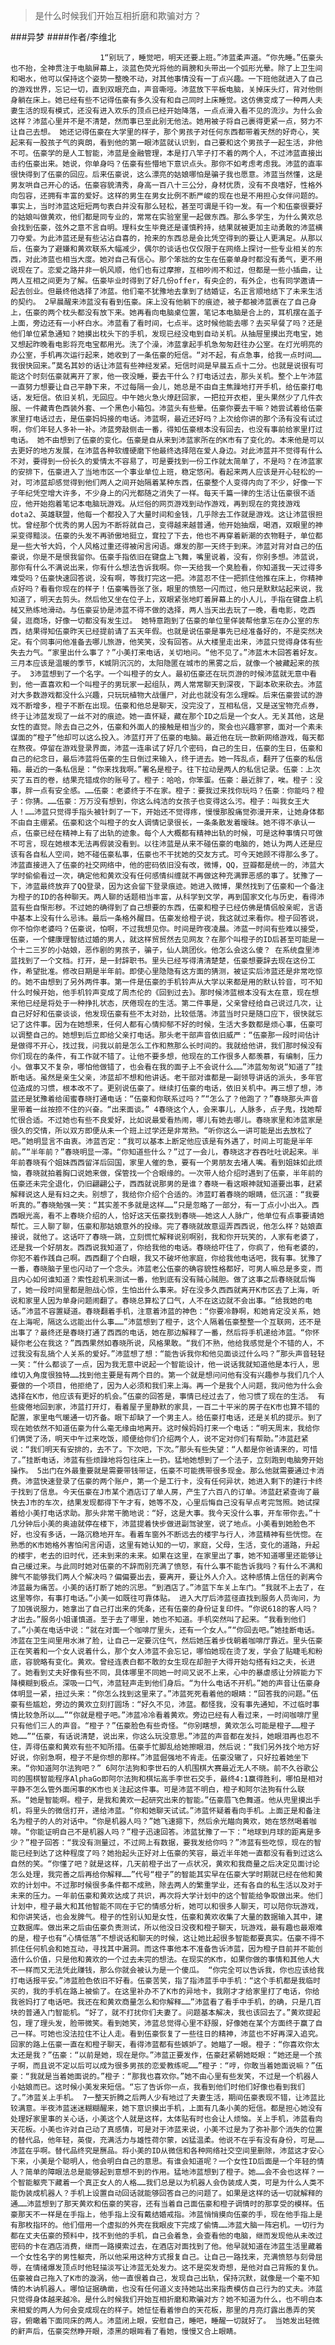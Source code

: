 > 是什么时候我们开始互相折磨和欺骗对方？

###异梦
####作者/李维北

						1“别玩了，睡觉吧，明天还要上班。”沛蓝柔声道。“你先睡。”伍豪头也不抬，全神贯注于电脑屏幕上，淡蓝色荧光将他的肩膀和头带出一个弧形光晕。除了上卫生间和喝水，他可以保持这个姿势一整晚不动，对其他事情没有一丁点兴趣。一下班他就进入了自己的游戏世界，忘记一切，直到双眼充血，声音嘶哑。沛蓝放下平板电脑，关掉床头灯，背对他侧身躺在床上。她已经有些不记得伍豪有多久没有和自己同时上床睡觉。这仿佛变成了一种两人夫妻生活的现有模式，还没有进入欢乐的顶点已经开始降落，一点点滑入看不见的流沙。为什么会这样？沛蓝心里并不是不清楚，然而事已至此别无他法。她用被子将自己裹得更紧一点，努力不让自己去想。 她还记得伍豪在大学里的样子，那个男孩子对任何东西都带着天然的好奇心，笑起来有一股孩子气的爽朗，看到他的第一眼沛蓝就认识到，自己要和这个男孩子一起生活，非他不可。伍豪学的是人工智能，沛蓝是金融管理，本是打八竿子打不着的两个人，不过沛蓝直接出击约伍豪出来。她说，你单身吗？伍豪有些懵地下意识点头。那你不如考虑考虑我。沛蓝的直率很快得到了伍豪的回应。后来伍豪说，这么漂亮的姑娘哪怕是骗子我也愿意。沛蓝当然懂，这是男友哄自己开心的话。伍豪容貌清秀，身高一百八十三公分，身材优质，没有不良嗜好，性格外向包容，还拥有丰富的爱好。这样的男生在男女比例不断严峻的现在也是不用担心女伴问题的。事实上，当时沛蓝这短短两句表白并没有那么轻松，甚至可谓是千钧一发。有一个和伍豪很要好的姑娘叫做黄欢，他们都是同专业的，常常在实验室里一起做东西。那么多学生，为什么黄欢总会找到伍豪，弦外之意不言自明。理科女生毕竟还是谨慎矜持，结果就被更加主动勇敢的沛蓝横刀夺爱。为此沛蓝还是有些沾沾自喜的，抢来的东西总是会比凭空得到的要让人更满足。从那以后，伍豪为了避嫌和黄欢联系大幅减少，偶尔的谈话也仅仅限于在网络上探讨一些专业相关的东西，对此沛蓝也相当大度。她对自己有信心。那个笨拙的女生在伍豪单身时都没有勇气，更不用说现在了。恋爱之路并非一帆风顺，他们也有过摩擦，互相吵闹不和过，但都是一些小插曲，让两人互相之间更为了解。伍豪毕业时得到了好几份offer，有央企的，有外企，也有同学邀请一起去创业。但最终他选择了沛蓝。他们毫不犹豫地去拿到了结婚证，名正言顺地结下了未来生活的契约。 2早晨醒来沛蓝没有看到伍豪。床上没有他躺下的痕迹，被子都被沛蓝裹在了自己身上，伍豪的两个枕头都没有放下来。她再看向电脑桌位置，笔记本电脑是合上的，耳机摆在盖子上面，旁边还有一小杯白水。沛蓝看了看时间，七点半。这时候他能去哪？去买早餐了吗？还是他们单位紧急通知？她摸出枕头下的手机，发现已经没电到自动关机。从抽屉里摸出充电宝，她又想起昨晚看电影将充电宝都用光。洗了个澡，沛蓝拿起手机急匆匆赶往办公室。在灯光明亮的办公室，手机再次运行起来，她收到了一条伍豪的短信。“对不起，有点急事，给我一点时间……我很快回来。”莫名其妙的话让沛蓝有些神经发紧。短信时间是早晨五点十二分。也就是说很有可能这个时刻伍豪就离开了家，他一夜没睡，要去干什么？打电话过去，那头关机。整个上午沛蓝一直努力想要让自己平静下来，不过每隔一会儿，她总是不由自主焦躁地打开手机，给伍豪打电话，发短信。依旧关机，无回应。中午她火急火燎赶回家，一把拉开衣柜，里头果然少了几件衣服、一件藏青色西装外套、一个黑色小箱包。沛蓝头有些晕。伍豪你要去干嘛？她尝试着给伍豪家里打电话过去，是伍豪妈妈接的电话。沛蓝啊，最近还好吗？上次给你讲的那个汤有没有试过啊，你们年轻人多补一补。沛蓝旁敲侧击一番，得知伍豪根本没有回去，也没有事前给家里打过电话。 她不由想到了伍豪的变化。伍豪是自从来到沛蓝家所在的K市有了变化的。本来他是可以去更好的地方发展，在沛蓝各种软缠硬磨下他最终选择陪在爱人身边。对此沛蓝并不觉得有什么不对，要得到一份长久的爱情太不容易了，可是要找到一份工作就太简单了，不是吗？在沛蓝家的安排下，伍豪进入了当地市区一个事业单位上班，稳定悠闲。看起来两人应该是开心轻松的一对，可沛蓝却感觉得到他们两人之间开始隔着某种东西，伍豪整个人变得内向了不少，好像一下子年纪凭空增大许多，不少身上的闪光都随之消失了一样。每天千篇一律的生活让伍豪很不适应，他开始抱着笔记本电脑玩游戏。从烂俗的网页游戏到动作游戏，再到现在的竞技游戏dota2、英雄联盟，他每一个都投入了大量时间和金钱，几乎除去工作就是游戏。这让沛蓝很担忧。曾经那个优秀的男人因为不断将就自己，变得越来越普通，他开始抽烟，喝酒，双眼里的神采变得黯淡。伍豪的头发不再骄傲地挺立，耷拉了下去，他也不再穿着新潮的衣物鞋子，单位都是一些大爷大妈，个人风格过重还得被闲言闲语。爆发的那一天终于到来。沛蓝对背对自己的伍豪说，你是不是恨我留你。伍豪手指依旧在键盘上飞舞，嘴里说着，没有，你别多想。沛蓝说，那你有什么不满说出来，你有什么想法告诉我啊。你一天给我一个臭脸看，你知道我一天过得多难受吗？伍豪快速回答说，没有啊，等我打完这一把。沛蓝忍不住一把抓住他推在床上，你精神点好吗？看看你现在的样子！伍豪嘴唇张了张，眼里的愤怒一闪而过，他只是默默站起来说，我知道了，明天去剪头。然后他又坐在位子上，双眼紧张地盯着屏幕上的小人儿，手指在键盘上机械又熟练地滑动。与伍豪妥协是沛蓝不得不做的选择，两人当天出去玩了一晚，看电影，吃西餐，逛商场，好像一切都没有发生过。 她特意跑到了伍豪的单位里佯装帮他拿忘在办公室的东西，结果得知伍豪昨天已经提前请了五天年假。也就是说伍豪是事先已经准备好的，不是突然决定。有个同事问他准备去哪儿旅游，他笑笑，没有回答。从大楼里走出来，沛蓝只觉得身体有些失去力气。“家里出什么事了？”小美打来电话，关切地问。“他不见了。”沛蓝木木回答着好友。三月本应该是温暖的季节，K城阴沉沉的，太阳隐匿在城市的黑雾之后，就像一个被藏起来的孩子。 3沛蓝想到了一个名字。一个叫橙子的女人。最初伍豪还在玩页游的时候沛蓝就无意中看到，他一直喜欢和一个叫橙子的男玩家一起组队，两人常常聊天到深夜，下副本砍来砍去。沛蓝对大多数游戏都没什么兴趣，只玩玩植物大战僵尸，对此也就没有怎么理睬。后来伍豪尝试的游戏不断增多，橙子不断在出现。伍豪和他总是聊天，没完没了，互相私信，又是送宝物充点券，终于让沛蓝发现了一丝不对的痕迹。她一直怀疑，藏在那个ID之后是一个女人。无关其他，这是女性的直觉。除去自己之外，伍豪和外面人的接触是相当少的，聚会也兴趣寥寥，面对一个素未谋面的“橙子”他却可以这么投入。沛蓝打开了伍豪的电脑。最近他在玩一款新网络游戏，每天都在熬夜。停留在游戏登录界面，沛蓝一连串试了好几个密码，自己的生日，伍豪的生日，伍豪和自己的纪念日，最后沛蓝将伍豪的生日倒过来输入，终于进去。她一阵乱点，翻开了伍豪的私信箱。最近的一条私信是：“你来找我啊。”署名是橙子。往下拉动是两人的私信记录。伍豪：上次买了五百的卷，结果充错成你的账号了。橙子：哈哈，你笨蛋。伍豪：最近胖了，唉。橙子：没事，胖一点有安全感。……伍豪：老婆终于不在家。橙子：要我过来找你玩吗？伍豪：你能吗？橙子：你猜。……伍豪：万万没有想到，你这么纯洁的女孩子也变得这么污。橙子：叫我女王大人！……沛蓝只觉得手指头被针刺了一下，开始还不觉得疼，慢慢那股痛觉弥漫开来，让她身体都不由自主绷紧。伍豪和这个叫橙子的女人调情记录很长，一条条散发着暧昧。她不得不承认一点，伍豪已经在精神上有了出轨的迹象。每个人大概都有精神出轨的时候，可是这种事情只可做不可言，现在她根本无法再假装没看到。以往沛蓝是从来不碰伍豪的电脑的，她认为两人还是应该有各自私人空间，她不碰伍豪私事，伍豪也不干扰她的交友方式。可今天她顾不得那么多了。沛蓝直接进入了伍豪的社交网络中，他的密码依旧没有改，微博，QQ，豆瓣都是统一的，沛蓝大学时偷偷看过一次，确定他和黄欢没有任何感情纠缠就不再做这种充满罪恶感的事了。犹豫了一下，沛蓝最终放弃了QQ登录，因为这会留下登录痕迹。她进入微博，果然找到了伍豪和一个备注为橙子的ID的各种聊天。两人聊的话题相当丰富，从科学到文学，再到国家文化与历史，看得沛蓝有些自惭形秽。不过她的确得到了自己想要的东西，伍豪和橙子已经仿佛是情侣般亲昵，言语中基本上没有什么忌讳。最后一条格外醒目。伍豪发给橙子说，我这就过来看你。橙子回答说，你不怕你老婆吗？伍豪说，怕啊，不过我想见你。时间是昨夜凌晨。沛蓝一时间有些难以接受，伍豪，一个健康理智结过婚的男人，就这样贸贸然去见网友？在那个叫橙子的ID后甚至可能是一个十二三岁的小姑娘，恶作剧的男孩子，骗子，仙人跳团伙。他怎么会这么傻？ 在系统盘里沛蓝找到了一个文档。打开，是一封辞职书。里头已经写得清清楚楚，伍豪想要辞去现在这份工作，希望批准。修改日期是半年前。即使心里隐隐有这方面的猜测，被证实后沛蓝还是非常吃惊的。她不由想到了另外两件事。第一件是伍豪的手机铃声从大学以来都是用的默认铃音，可不知什么时候开始，他手机铃声变成了周杰伦的《回到过去》。那时候沛蓝根本没有太在意，现在想来他已经是将处于一种挣扎状态，厌倦现在的生活。第二件事是，父亲曾经给自己说过几次，让自己好好和伍豪谈谈，他发现伍豪有些不太对劲，比较低落。沛蓝当时只是随口应下，很快就忘记了这件事。因为在她想来，任何人都有心情抑郁不好的时候，生活大多数都是烦心事，伍豪可以调整自己的。她想到后立即给父亲打电话。那头老干部声音依旧威严：“伍豪那一段时间估计是做得不开心，找过我，问我以前是怎么工作和熬那么长时间的。我就给他讲，我们那时候没有你们现在的条件，有工作就不错了。让他不要多想，他现在的工作很多人都羡慕，有编制，压力小。做事又不复杂，哪怕他做错了，也会看在我的面子上不会说什么……”沛蓝匆匆说“知道了”挂断电话。虽然是亲生父亲，沛蓝却不想和他讲话。老干部对谁都是一副领导讲话的派头，多年官位造成的习惯，根本改不了。更别说伍豪了。继续打伍豪的电话，依旧关机中。再三想了想，沛蓝还是犹豫着给闺蜜春晓打通电话：“伍豪和你联系过吗？”“怎么了？他跑了？”春晓那头声音里带着一丝按捺不住的兴奋。“出来面谈。” 4春晓这个人，会来事儿，人脉多，点子鬼，找她帮忙很合适。不过她也有些不良爱好，比如说最爱看热闹，哪儿有她去哪儿。春晓家里和沛蓝家是很久的交情，所以双方即便从未一个班上过学还是非常熟。“听你这么一讲可能是出去放松了吧。”她明显言不由衷。沛蓝否定：“我可以基本上断定他应该是有外遇了，时间上可能是半年前。”“半年前？”春晓明显一滞。“你知道些什么？”过了一会儿，春晓这才吞吞吐吐说起来。半年前春晓有个姐妹西西留洋后回国，家里人催的急，要有一个男朋友去堵人嘴。看到姐妹如此烦恼，春晓就拍着胸口说她来做，保管找一个合眼缘的。一次带人给介绍时遇到了伍豪，半年前的伍豪还未完全退化，仍旧翩翩公子，西西就说那男的是谁？春晓一看这眼神就知道要出事，赶紧解释说这人是有妇之夫。别想了，我给你介绍个合适的。沛蓝盯着春晓的眼睛，低沉道：“我要听真的。”春晓勉强一笑：“其实差不多就是这样……”只是忽略了一部分，有一丁点小小出入。西西眼光高，看不上春晓介绍的人，恰好这天伍豪找到春晓——她这人人脉广，他单位有点事要请她帮忙。三人聊了聊，伍豪和那姑娘意外的投缘。完了春晓就故意逗弄西西说，他怎么样？姑娘直接说，就他了。这话吓了春晓一跳，立刻慌忙解释说别啊别，我和你开玩笑的，人家有老婆了，还是我一个好朋友。西西说我知道了，你给我他的电话。春晓给吓住了，你疯了，他有老婆的，你犯不着作践自己啊。西西翻了个白眼，我又不破坏他家庭，你给我他电话吧，我有事。犹豫了一番，春晓脑子里也闪动了一个念头。沛蓝老公伍豪的确容貌性格都好，可男人嘛总是多变，而且内心如何谁知道？索性趁机来测试一番，他到底有没有贼心贼胆。做了这事之后春晓就后悔了，她一段时间里都是胆战心惊，生怕出什么事来。好在没多久西西就离开K市区去了上海，听说和家里人因为单身问题闹翻了。春晓总算松了口气，人不在这边就不会出事。“给我她的电话。”沛蓝不容置疑道。春晓翻着手机，注意着沛蓝的神色：“你要冷静啊，和她肯定没关系，她在上海呢，隔这么远能出什么事……”沛蓝想到了橙子，这个人隔着伍豪整整一个互联网，还不是出事了？最终还是春晓打通了西西的电话，她在那边解释了一番，然后将手机递给沛蓝。“你怀疑你老公在我这？”西西果然如春晓所说，风格果敢。“我们不熟，他给我感觉是个不错的人，不过我没有乱搞个人关系的爱好。”沛蓝想了想：“能告诉我你和他见面谈过什么吗？”那头声音轻轻一笑：“什么都谈了一点，因为我无意中说起一个智能设计，他一说话我就知道他是本行人，思维切入角度很独特……找到他主要是有两个目的。第一个就是想问问他有没有兴趣参与我们几个人要做的一个项目，他拒绝了，因为人必须和我们来上海。再一个是我个人问题，我问他为什么会选择在K市，他应该有更好的机会。”伍豪的回答是，事情已经过去了，他习惯了现在的生活。 有些疲倦地回到家，沛蓝打开灯，看着屋子里静默的家具，一百二十平米的房子在K市也算不错的配置，家里电气暖通一切齐备。眼下却缺了一个男主人。给伍豪打电话，还是关机的提示。到了现在她依然不知道伍豪为什么毫无缘由地离开。这时候妈妈打来一个电话：“明天周末，我给你们俩煲了汤，明天中午过来吃饭，顺便给你们介绍两个人，说不定对你们有帮助。”沛蓝赶紧说：“我们明天有安排的，去不了。下次吧，下次。”那头有些失望：“人都是你爸请来的，可惜了。”挂断电话，沛蓝有些烦躁地将包往床上一扔。猛地她想到了一个法子，立刻跑到电脑旁开始操作。 5出门在外最重要就是需要带钱带证，伍豪不可能携带很多现金。那么他就需要通过卡消费。沛蓝快速登录了伍豪的两个账户，第一个是工行卡，没有任何异状，她进入剩下的建行卡终于找到了信息。今天伍豪在J市某个酒店订了单人房，产生了六百八的订单。沛蓝赶紧查询了最快去J市的车次，结果发现都得下午才有，她等不及，心里后悔自己没有早点考完驾照。她试探着给小美打电话求助。那头非常干脆地说：“好，这是大事。我今天没什么事，开车带你去。”十几分钟后小美的奥迪就停在楼下，沛蓝提着快步做进副驾驶室，说了地点。小美看到她脸色不好，也没有多话，一路沉稳地开车。看着车窗外不断远去的楼宇与行人，沛蓝精神有些恍惚。在熟悉的K市她格外害怕闲言闲语，这里有她认知的一切，家庭，父母，生活，变化的道路，升起的楼宇，老去的旧时代，还未到来的未来。如果在这里，在家里出了事，她不知道哪里还能够让自己缓过来。与此同时她对伍豪的不辞而别充满了愤怒，有什么事不能告诉我吗？有什么不满和脾气不能够我们两人个解决吗？偏偏要出去，要离开，要让外人介入。这种感情上信任的剥离令沛蓝最为痛苦。小美的话打断了她的沉思。“到酒店了。”沛蓝下车关上车门。“我就不上去了，在这里等你，有事打电话。”小美一如既往可靠体贴。 进入大厅后沛蓝径直找到服务人员询问，为了加强说服力，她拿出了自己打出来的凭条，还有伍豪的身份证复印件。“你说618的客人吗？才出去。”服务小姐谨慎道。至于去了哪里，她也不知道。手机突然叫了起来。“我看到他们了。”小美在电话中说：“就在对面一个咖啡厅里头，还有一个女人。”“你回去吧。”她挂断电话。沛蓝在卫生间里用水淋了脸，让自己一定要沉住气，然后她压着步伐朝着咖啡厅靠近。里头伍豪正在笑着和一个女人说着什么，那个女人沛蓝不会忘记，哪怕她现在烫了发，学会了贴睫毛和粉底，容貌略有变化。黄欢。曾经连表白都不敢的女生现在却胆子大得开始勾搭有妇之夫，长进了。她看到丈夫好像有些不同，具体哪里不同她一时间又说不上来，心中的暴虐感让分辨能力下降模糊到极点。深吸一口气，沛蓝轻声走到他们身后。“为什么电话不开机。”她的声音让伍豪身体明显一紧，扭过头来：“你怎么找到这里来了。”沛蓝死死看着他的眼睛：“回答我的问题。”伍豪有些尴尬，旁边的黄欢立刻打圆场：“好久不见，沛蓝。都怪我，没有事先通知，不过临时事情比较急所以……”“你就是橙子吧。”沛蓝冷冷看着黄欢。旁边已经有人看过来，一时间咖啡厅里只有他们三人的声音。“橙子？”伍豪脸色有些奇怪。“你别瞎想，黄欢怎么可能是橙子……橙子她……”“伍豪，有话说清楚，说出来，你这么玩没意思。”沛蓝的声音都在发抖，她眼泪再也忍不住，弄得伍豪和黄欢有些不知所措。伍豪手忙脚乱给她擦眼泪，然后说：“我们另外找个地方好好说，你别急啊，橙子不是你想的那样。”沛蓝倔强地不肯走。伍豪没辙了，只好拉着她坐下来。“你知道阿尔法狗吧？” 6阿尔法狗和李世石的人机围棋大赛最近无人不晓。前不久谷歌公司的围棋智能程序AlphaGo即阿尔法狗和棋坛高手李世石交手，最终4:1赢得胜利，哪怕是相对平静不怎么管外面闲事的K市也关注起这件事。可是沛蓝不明白，橙子和阿尔法狗有什么联系。“她是智能啊。橙子，是我和黄欢一起研究出来的智能。”伍豪眉飞色舞道。他从兜里摸出手机，将里头的微信打开，递给沛蓝。“你和她聊天试试。”沛蓝怀疑着看向手机。上面正是和备注名为橙子的人的对话中。“你是机器人吗？”她飞速摁下，然后余光瞄向黄欢，她在悠然喝着咖啡。“你能证明自己不是机器人吗？”橙子迅速回答。沛蓝犹豫了一下：“地球到月球的距离是多少？”橙子回答：“我没有测量过，不过网上有数据，要我发给你吗？”沛蓝有些吃惊，现在的智能已经到达了这种程度了吗？她抬起头正好对上伍豪的笑容，最近半年她一直都没有看到过这么自然的笑。“你懂了吧？就是这样，几天前橙子出了一点状况，黄欢和我商量之后决定见面讨论怎么处理，我完善之后再给你解释……”代号“橙子”的智能其实早在伍豪大学时期就已经在他和黄欢的计划中。不过那时候很多条件都不成熟，除去两人的繁重学业，还有各自的私生活以及对于未来的压力。一年前伍豪和黄欢达成了共识，再次将大学计划中的这个智能给争取做出来。他们计划中，橙子最大和其他智能不同在于它的情感分析，她可以和很多人聊天，可以陪你玩游戏，和你讲笑话，也会发脾气。橙子的性别认知是女性，伍豪和黄欢收集了大量的数据输入其中，建立数据库。做出来之后由伍豪负责测试，所以他没日没夜和橙子聊天，玩游戏，最有趣也最艰难的是，橙子也有“心情低落”不想说话和聊天的时候，这让她比起很多智能都要真实。伍豪不得不抓住任何机会和她互动，寻找其中漏洞。而这件事他本不准备告诉沛蓝，因为橙子目前并不能创造什么价值，只是他和黄欢的一个过去未完的想法。在现实的K市，如果你做的事情和其他人大不一样而又无法凭此赚钱，那么你就会被认为是一个傻瓜。 “你完全可以告诉我，你也应该给我打电话报平安。”沛蓝脸色依旧不好看。伍豪苦笑，指了指沛蓝手中手机：“这个手机都是我临时买的，我的手机在路上被偷了。在这里补办不了K市的异地卡，我刚才才给家里打了电话，你给我爸妈打了电话吧。我还在和黄欢商量怎么和你解释……”沛蓝看了看手中手机，的确，只是几百块的普通入门智能机。“好了，就不打扰你们夫妻了。问题基本解决，我也该回去了。”黄欢提起包，理了理头发，脸带微笑。看到她笑，沛蓝总觉得心里不舒服，好像她在某个方面终于赢了自己一样。可她也没法拉住不让人走。看到伍豪恢复了一些往日的精神，沛蓝也不好再深入追究。回家的路上伍豪一直在和橙子聊天，看得沛蓝都有些嫉妒了。她瞄了一眼。橙子：“你喜欢你太太还是我？”伍豪：“以前是她，现在是你。”沛蓝正要发作，伍豪赶紧朝她眨眼：“她还是一个孩子啊，而且说不定以后可以成为很多男孩的恋爱教练呢……”橙子：“哼，你敢当着她面说嘛？”伍豪：“我就是当着她面说的。”橙子：“那我也喜欢你。”她不由心里有些发笑，不过是一个机器人小姑娘而已。这时候小美发来短信。“忘了告诉你一点，我看到他们时他们好像也看到我们了。”沛蓝关上手机。 7一整天折腾之后两人少有地过了夫妻生活，期间伍豪表现不错，让沛蓝比较满意。半夜沛蓝迷迷糊糊醒来，她下意识摸出手机，上面有几条小美的短信。都是担心她没有处理好家里事的关心话，小美这个人就是这样，太体贴有时也会让人烦恼。关上手机，沛蓝看向天花板。小美也许对自己动了真感情，可是对于沛蓝来说，小美不过是为了弥补那个消失的位置的替代品，他年轻，英俊，充满活力与雄性荷尔蒙，凶猛温柔。他说不在乎有没有身份，可是……沛蓝在乎啊。替代品终究是赝品。将小美的ID从微信和各种网络社交空间里删除，沛蓝这才安心下来，小美是个聪明人，他会明白自己的意思。有谁会知道呢？一个女性ID后面是一个年轻的情人？简单的障眼法总是能够起到意想不到的作用。猛地沛蓝想到了橙子。她……会不会也这样？一个智能躯壳下藏着一个真正女人的人格……我们总是以为机器人会伪装成人类，可是为什么人类不能伪装成机器人？手机上设置自动回话就能够回答自己的问题了。如果是这样的话一切就解释的通……沛蓝想到了那天黄欢和伍豪的笑容，还有当着自己面伍豪和橙子调情时的那享受的模样。伍豪那天不一样是在手指上，他手指上没有戴结婚戒指。沛蓝悄悄摸向伍豪的手，现在他手指上是有那枚指环的。他们借用一个虚拟的外壳在我眼皮下完成了偷情……沛蓝大脑一阵宕机。一切行为都在丈夫伍豪的预料中，找不到他的手机，自己会着急，会查看他的电脑，继而发现他从未改过密码的卡在酒店消费，继而一路摸索过去，在酒店对面找到了他。他早就知道在沛蓝生活里藏着一个女性名字的男性躯壳，所以他采用这种方式报复自己。让自己一路找来，充满愤怒与刻骨屈辱，在情绪爆发顶点时他轻描淡写让沛蓝无处发力。这不是突发奇想，是他对自己背叛的复仇。伍豪被自己拖入了K市的漩涡，他一直恨着自己，发现自己出轨，保持沉默，就像是一个毫不知情的木讷机器人。哪怕证据确凿，也没有任何道义支持她站出来指责模仿自己行为的丈夫。沛蓝只觉得身体越来越冷。是什么时候我们开始互相折磨和欺骗对方？她不知道为什么，也不明白本来相爱的两人为何会变成现在的样子。她怔怔看着惨白的天花板，那里的月亮灯露出愚弄的笑容，俯瞰着下面同床的两人。沛蓝闭上眼，安慰自己，睡吧，睡醒一切就好了。 当她发出轻微的鼾声后，伍豪突然睁开眼，漆黑的眼眸看了看她，慢慢又合上眼睛。			  		